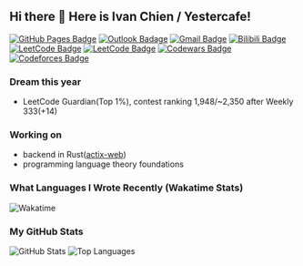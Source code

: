 ## Hi there 👋 Here is Ivan Chien / Yestercafe!

[![GitHub Pages Badge](https://img.shields.io/badge/-GitHub%20Pages-222222?style=flat-square&logo=GitHub-Pages&logoColor=white&link=https://yescafe.github.io)](https://yescafe.github.io) [![Outlook Badage](https://img.shields.io/badge/-qyc027@outlook.com-0078d4?style=flat-square&logo=Microsoft%20outlook&logoColor=white&link=mailto:qyc027@outlook.com)](mailto:qyc027@outlook.com) [![Gmail Badge](https://img.shields.io/badge/-qyc027@gmail.com-c14438?style=flat-square&logo=Gmail&logoColor=white&link=mailto:qyc027@gmail.com)](mailto:qyc027@gmail.com) [![Bilibili Badge](https://img.shields.io/badge/-Yestercafe-00a1d6?style=flat-square&logo=Bilibili&logoColor=white&link=https://space.bilibili.com/25377351)](https://space.bilibili.com/25377351)  [![LeetCode Badge](https://img.shields.io/badge/-yescafe(CN)-f89f1b?style=flat-square&logo=leetcode&logoColor=white&link=https://leetcode.cn/u/Yescafe)](https://leetcode.cn/u/Yescafe) [![LeetCode Badge](https://img.shields.io/badge/-Yescafe-f89f1b?style=flat-square&logo=leetcode&logoColor=white&link=https://leetcode.com/Yescafe)](https://leetcode.com/Yescafe) [![Codewars Badge](https://img.shields.io/badge/-Yescafe-b1361e?style=flat-square&logo=codewars&logoColor=white&link=https://www.codewars.com/users/Yescafe)](https://www.codewars.com/users/Yescafe) [![Codeforces Badge](https://img.shields.io/badge/-Ivan_Chien-1f8acb?style=flat-square&logo=codeforces&logoColor=white&link=https://codeforces.com/profile/Ivan_Chien)](https://codeforces.com/profile/Ivan_Chien)

### Dream this year

- LeetCode Guardian(Top 1%), contest ranking 1,948/~2,350 after Weekly 333(+14)

### Working on

- backend in Rust([actix-web](https://actix.rs/))
- programming language theory foundations

### What Languages I Wrote Recently (Wakatime Stats)

![Wakatime](https://github-readme-stats.vercel.app/api/wakatime?username=Yescafe&layout=compact&theme=rose_pine)

### My GitHub Stats

![GitHub Stats](https://github-readme-stats.vercel.app/api?username=Yescafe&show_icons=true&count_private=true&disable_animations=true&theme=rose_pine)
![Top Languages](https://github-readme-stats.vercel.app/api/top-langs/?username=Yescafe&layout=compact&langs_count=8&hide=jupyter+notebook,hcl,vim+script,assembly&theme=rose_pine)
